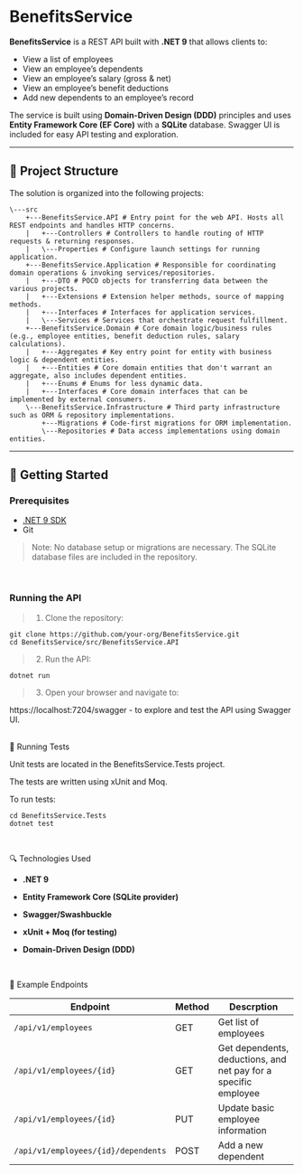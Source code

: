 ﻿# BenefitsService

**BenefitsService** is a REST API built with **.NET 9** that allows clients to:

- View a list of employees
- View an employee’s dependents
- View an employee’s salary (gross & net)
- View an employee’s benefit deductions
- Add new dependents to an employee’s record

The service is built using **Domain-Driven Design (DDD)** principles and uses **Entity Framework Core (EF Core)** with a **SQLite** database. Swagger UI is included for easy API testing and exploration.

---

## 🧱 Project Structure

The solution is organized into the following projects:

```
\---src
    +---BenefitsService.API # Entry point for the web API. Hosts all REST endpoints and handles HTTP concerns.
    |   +---Controllers # Controllers to handle routing of HTTP requests & returning responses.
    |   \---Properties # Configure launch settings for running application.
    +---BenefitsService.Application # Responsible for coordinating domain operations & invoking services/repositories.
    |   +---DTO # POCO objects for transferring data between the various projects.
    |   +---Extensions # Extension helper methods, source of mapping methods.
    |   +---Interfaces # Interfaces for application services.
    |   \---Services # Services that orchestrate request fulfillment.
    +---BenefitsService.Domain # Core domain logic/business rules (e.g., employee entities, benefit deduction rules, salary calculations).
    |   +---Aggregates # Key entry point for entity with business logic & dependent entities.
    |   +---Entities # Core domain entities that don't warrant an aggregate, also includes dependent entities.
    |   +---Enums # Enums for less dynamic data.
    |   +---Interfaces # Core domain interfaces that can be implemented by external consumers.
    \---BenefitsService.Infrastructure # Third party infrastructure such as ORM & repository implementations.
        +---Migrations # Code-first migrations for ORM implementation.
        \---Repositories # Data access implementations using domain entities.
```


---

## 🚀 Getting Started

### Prerequisites

- [.NET 9 SDK](https://dotnet.microsoft.com/en-us/download/dotnet/9.0)
- Git

> Note: No database setup or migrations are necessary. The SQLite database files are included in the repository.
<br />

### Running the API

> 1. Clone the repository:
```
git clone https://github.com/your-org/BenefitsService.git
cd BenefitsService/src/BenefitsService.API
```

> 2. Run the API:

`dotnet run`

> 3. Open your browser and navigate to:

https://localhost:7204/swagger - to explore and test the API using Swagger UI.
<br />
<br />

🧪 Running Tests

Unit tests are located in the BenefitsService.Tests project.

The tests are written using xUnit and Moq.

To run tests:
```
cd BenefitsService.Tests
dotnet test
```
<br />

🔍 Technologies Used

- **.NET 9**

- **Entity Framework Core (SQLite provider)**

- **Swagger/Swashbuckle**

- **xUnit + Moq (for testing)**

- **Domain-Driven Design (DDD)**
<br />

📂 Example Endpoints

| Endpoint | Method | Descrption |
| --- | --- | --- |
| `/api/v1/employees` | GET | Get list of employees |
| `/api/v1/employees/{id}` | GET | Get dependents, deductions, and net pay for a specific employee |
| `/api/v1/employees/{id}` | PUT | Update basic employee information |
| `/api/v1/employees/{id}/dependents` | POST | Add a new dependent |
